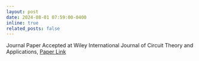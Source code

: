 ```yaml
---
layout: post
date: 2024-08-01 07:59:00-0400
inline: true
related_posts: false
---
```


Journal Paper Accepted at Wiley International Journal of Circuit Theory and Applications, <a href="http://doi.org/10.1002/cta.4256">Paper Link</a> 